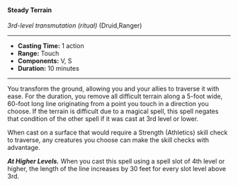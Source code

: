 #### Steady Terrain
*3rd-level transmutation* *(ritual)* (Druid,Ranger)
___
- **Casting Time:** 1 action
- **Range:** Touch
- **Components:** V, S
- **Duration:** 10 minutes
---
You transform the ground, allowing you and your allies to traverse it with ease. For the duration, you remove all difficult terrain along a 5-foot wide, 60-foot long line originating from a point you touch in a direction you choose. If the terrain is difficult due to a magical spell, this spell negates that condition of the other spell if it was cast at 3rd level or lower. 

When cast on a surface that would require a Strength (Athletics) skill check to traverse, any creatures you choose can make the skill checks with advantage.

***At Higher Levels.*** When you cast this spell using a spell slot of 4th level or higher, the length of the line increases by 30 feet for every slot level above 3rd.